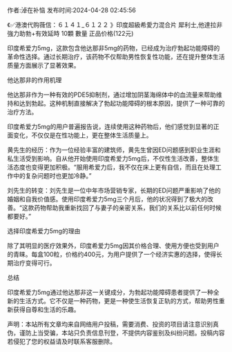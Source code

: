 <p>作者:淖在补恼 发布时间:2024-04-28 02:45:56</p>
<p>《✅港澳代购薇信：６１４１_６１２２ 》印度超級希愛力混合片 犀利士,他達拉非 強力助勃+有效延時 10顆 數量 正品价格(122元) </p>
									<p>印度希爱力5mg，这款包含他达那非5mg的药物，已经成为治疗勃起功能障碍的革命性选择。通过长期治疗，该药物不仅帮助男性恢复性功能，还在提升整体生活质量方面展示了显著效果。</p><p></p><p></p><p></p><p>他达那非的作用机理</p><p></p><p>他达那非作为一种有效的PDE5抑制剂，通过增加阴茎海绵体中的血流量来帮助维持和达到勃起。这种机制直接解决了勃起功能障碍的根本原因，提供了一种可靠的治疗方法。</p><p></p><p>印度希爱力5mg的用户普遍报告说，连续使用这种药物后，他们感觉到显著的正面变化，不仅仅是在性功能上，更在整体生活质量上。</p><p></p><p>黄先生的经历：作为一位经验丰富的建筑师，黄先生曾因ED问题感到职业生涯和私生活受到影响。自从他开始使用印度希爱力5mg后，不仅性生活改善，整体生活态度也变得更加积极。“服用希爱力后，我不仅在床上更有自信，而且在处理工作中的复杂问题时也更加冷静。”</p><p></p><p>刘先生的转变：刘先生是一位中年市场营销专家，长期的ED问题严重影响了他的婚姻和自我价值感。使用印度希爱力5mg三个月后，他的状况得到了极大的改善。“这款药物帮助我重新找回了与妻子的亲密关系，我们的关系比以前任何时候都要好。”</p><p></p><p>选择印度希爱力5mg的理由</p><p></p><p>除了其明显的医疗效果外，印度希爱力5mg因其价格合理、使用方便也受到用户的青睐。每盒100粒，价格约400元，为用户提供了一个经济实惠的选择，使得长期治疗变得可行。</p><p></p><p>总结</p><p></p><p>印度希爱力5mg通过他达那非这一关键成分，为勃起功能障碍患者提供了一种全新的生活方式。它不仅是一种药物，更是一种使生活恢复正轨的方式，帮助男性重新获得自尊和生活的乐趣。</p><p></p><p></p>				声明：本站所有文章均来自网络用户投稿，需要消费、投资的项目请注意识别真伪，谨防上当受骗，本站只负责信息刊登，不提供内容鉴别及纠纷问题。投稿内容若侵犯了您的权益请及时联系客服删除。				
